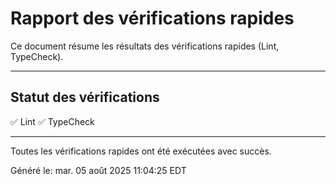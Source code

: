 # Rapport des vérifications rapides

Ce document résume les résultats des vérifications rapides (Lint, TypeCheck).

---

## Statut des vérifications

✅ Lint
✅ TypeCheck

---

Toutes les vérifications rapides ont été exécutées avec succès.

Généré le: mar. 05 août 2025 11:04:25 EDT
